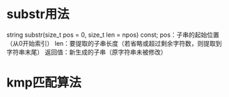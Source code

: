 # substr用法
string substr(size_t pos = 0, size_t len = npos) const;
pos：子串的起始位置（从0开始索引）
len：要提取的子串长度（若省略或超过剩余字符数，则提取到字符串末尾）
返回值：新生成的子串（原字符串未被修改）
# kmp匹配算法